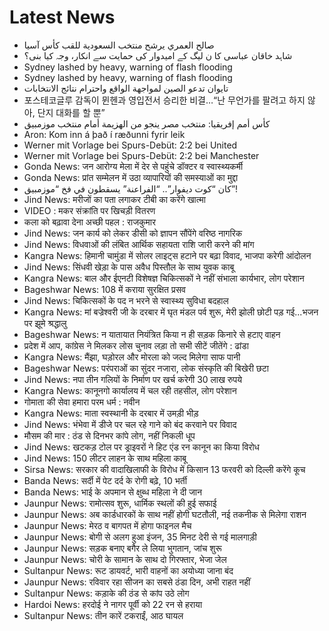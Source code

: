 # Latest News
-  صالح العمري يرشح منتخب السعودية للقب كأس آسيا
-  شاہد خاقان عباسی کا ن لیگ کے امیدوار کی حمایت سے انکار، وجہ کیا بنی؟
-  Sydney lashed by heavy, warning of flash flooding
-  Sydney lashed by heavy, warning of flash flooding
-  تايوان تدعو الصين لمواجهة الواقع واحترام نتائج الانتخابات
-  포스테코글루 감독이 뮌헨과 영입전서 승리한 비결…“난 무언가를 팔려고 하지 않아, 단지 대화를 할 뿐”
-  كأس أمم إفريقيا: منتخب مصر ينجو من الهزيمة أمام منتخب موزمبيق
-  Aron: Kom inn á það í ræðunni fyrir leik
-  Werner mit Vorlage bei Spurs-Debüt: 2:2 bei United
-  Werner mit Vorlage bei Spurs-Debüt: 2:2 bei Manchester
-  Gonda News: जन आरोग्य मेला में देर से पहुंचे डॉक्टर व स्वास्थ्यकर्मी
-  Gonda News: प्रांत सम्मेलन में उठा व्यापारियों की समस्याओं का मुद्दा
-  كان “كوت ديفوار”.. “الفراعنة” يسقطون في فخ “موزمبيق”!
-  Jind News: मरीजों का पता लगाकर टीबी का करेंगे खात्मा
-  VIDEO : मकर संक्रांति पर खिचड़ी वितरण
-  कला को बढ़ावा देना अच्छी पहल : राजकुमार
-  Jind News: जन कार्य को लेकर डीसी को ज्ञापन सौंपेंगे वरिष्ठ नागरिक
-  Jind News: विधवाओं की लंबित आर्थिक सहायता राशि जारी करने की मांग
-  Kangra News: हिमानी चामुंडा में सोलर लाइट्स हटाने पर बढ़ा विवाद, भाजपा करेगी आंदोलन
-  Jind News: सिंधवी खेड़ा के पास अवैध पिस्तौल के साथ युवक काबू
-  Kangra News: बाल और ईएनटी विशेषज्ञ चिकित्सकों ने नहीं संभाला कार्यभार, लोग परेशान
-  Bageshwar News: 108 में कराया सुरक्षित प्रसव
-  Jind News: चिकित्सकों के पद न भरने से स्वास्थ्य सुविधा बदहाल
-  Kangra News: मां बज्रेश्वरी जी के दरबार में घृत मंडल पर्व शुरू, मेरी झोली छोटी पड़ गई...भजन पर झूमे श्रद्धालु
-  Bageshwar News: न यातायात नियंत्रित किया न ही सड़क किनारे से हटाए वाहन
-  प्रदेश में आप, कांग्रेस ने मिलकर लोस चुनाव लड़ा तो सभी सीटें जीतेंगे : ढांडा
-  Kangra News: मैंझा, घड़ोरल और मोरला को जल्द मिलेगा साफ पानी
-  Bageshwar News: परंपराओं का सुंदर नजारा, लोक संस्कृति की बिखेरी छटा
-  Jind News: नपा तीन गलियों के निर्माण पर खर्च करेगी 30 लाख रुपये
-  Kangra News: कानूनगो कार्यालय में चल रही तहसील, लोग परेशान
-  गोमाता की सेवा हमारा परम धर्म : नवीन
-  Kangra News: माता स्वस्थानी के दरबार में उमड़ी भीड़
-  Jind News: भंभेवा में डीजे पर चल रहे गाने को बंद करवाने पर विवाद
-  मौसम की मार : ठंड से दिनभर कांपे लोग, नहीं निकली धूप
-  Jind News: खटकड़ टोल पर ड्राइवरों ने हिट एंड रन कानून का किया विरोध
-  Jind News: 150 लीटर लाहन के साथ महिला काबू
-  Sirsa News: सरकार की वादाखिलाफी के विरोध में किसान 13 फरवरी को दिल्ली करेंगे कूच
-  Banda News: सर्दी में पेट दर्द के रोगी बढ़े, 10 भर्ती
-  Banda News: भाई के अपमान से क्षुब्ध महिला ने दी जान
-  Jaunpur News: रामोत्सव शुरू, धार्मिक स्थलों की हुई सफाई
-  Jaunpur News: अब कार्डधारकों के साथ नहीं होगी घटतौली, नई तकनीक से मिलेगा राशन
-  Jaunpur News: मेरठ व बागपत में होगा फाइनल मैच
-  Jaunpur News: बोगी से अलग हुआ इंजन, 35 मिनट देरी से गई मालगाड़ी
-  Jaunpur News: सड़क बनाए बगैर ले लिया भुगतान, जांच शुरू
-  Jaunpur News: चोरी के सामान के साथ दो गिरफ्तार, भेजा जेल
-  Sultanpur News: रूट डायवर्ट, भारी वाहनों का अयोध्या जाना बंद
-  Jaunpur News: रविवार रहा सीजन का सबसे ठंडा दिन, अभी राहत नहीं
-  Sultanpur News: कड़ाके की ठंड से कांप उठे लोग
-  Hardoi News: हरदोई ने नागर पूर्वी को 22 रन से हराया
-  Sultanpur News: तीन कारें टकराईं, आठ घायल
